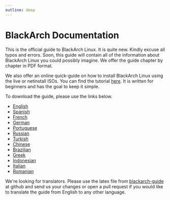```yaml
---
outline: deep
---
```


# BlackArch Documentation

This is the official guide to BlackArch Linux. It is quite new. Kindly excuse all typos and errors. Soon, this guide will contain all of the information about BlackArch Linux you could possibly imagine. We offer the guide chapter by chapter in PDF format.

We also offer an online quick-guide on how to install BlackArch Linux using the live or netinstall ISOs. You can find the tutorial <a href="https://blackarch.org/blackarch-install.html">here</a>. It is written for beginners and has the goal to keep it simple.

To download the guide, please use the links below.

- [English](https://blackarch.org/guide.pdf)
- [Spanish](https://blackarch.org/guide-es.pdf)
- [French](https://blackarch.org/guide-fr.pdf)
- [German](https://blackarch.org/guide-de.pdf)
- [Portuguese](https://blackarch.org/guide-pt.pdf)
- [Russian](https://blackarch.org/guide-ru.pdf)
- [Turkish](https://blackarch.org/guide-tr.pdf)
- [Chinese](https://blackarch.org/guide-cn.pdf)
- [Brazilian](https://blackarch.org/guide-br.pdf)
- [Greek](https://blackarch.org/guide-gr.pdf)
- [Indonesian](https://blackarch.org/guide-id.pdf)
- [Italian](https://blackarch.org/guide-it.pdf)
- [Romanian](https://blackarch.org/guide-ro.pdf)

We're looking for translators. Please use the latex file from <a href="https://github.com/BlackArch/blackarch-guide/tree/master/latex">blackarch-guide</a> at github and send us your changes or open a pull request if you would like to translate the guide from English to any other language.
